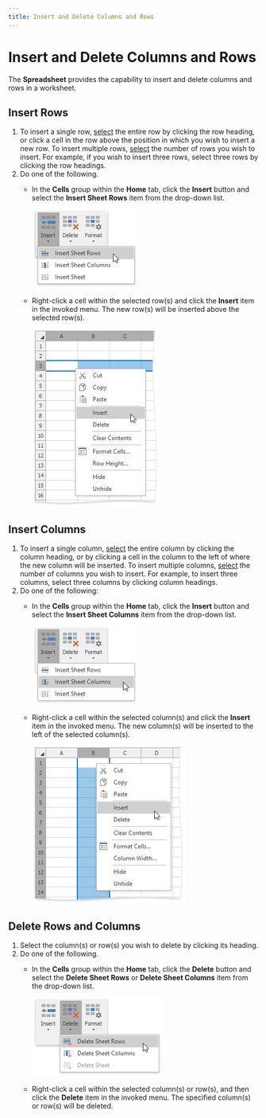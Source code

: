 ```yaml
---
title: Insert and Delete Columns and Rows
---
```

# Insert and Delete Columns and Rows
The **Spreadsheet** provides the capability to insert and delete columns and rows in a worksheet.

## Insert Rows
1. To insert a single row, [select](../editing-cells/select-cells-or-cell-content.md) the entire row by clicking the row heading, or click a cell in the row above the position in which you wish to insert a new row. To insert multiple rows, [select](../editing-cells/select-cells-or-cell-content.md) the number of rows you wish to insert. For example, if you wish to insert three rows, select three rows by clicking the row headings.
2. Do one of the following.
	* In the **Cells** group within the **Home** tab, click the **Insert** button and select the **Insert Sheet Rows** item from the drop-down list.
		
		![InsertSheetRows.png](../../../images/img21172.png)
	* Right-click a cell within the selected row(s) and click the **Insert** item in the invoked menu. The new row(s) will be inserted above the selected row(s).
		
		![InsertRow.png](../../../images/img21174.png)

## Insert Columns
1. To insert a single column, [select](../editing-cells/select-cells-or-cell-content.md) the entire column by clicking the column heading, or by clicking a cell in the column to the left of where the new column will be inserted. To insert multiple columns, [select](../editing-cells/select-cells-or-cell-content.md) the number of columns you wish to insert. For example, to insert three columns, select three columns by clicking column headings.
2. Do one of the following:
	* In the **Cells** group within the **Home** tab, click the **Insert** button and select the **Insert Sheet Columns** item from the drop-down list.
		
		![InsertSheetColumns.png](../../../images/img21175.png)
	* Right-click a cell within the selected column(s) and click the **Insert** item in the invoked menu. The new column(s) will be inserted to the left of the selected column(s).
		
		![InsertColumn.png](../../../images/img21176.png)

## Delete Rows and Columns
1. Select the column(s) or row(s) you wish to delete by clicking its heading.
2. Do one of the following.
	* In the **Cells** group within the **Home** tab, click the **Delete** button and select the **Delete Sheet Rows** or **Delete Sheet Columns** item from the drop-down list.
		
		![DeleteSheetRows.png](../../../images/img21173.png)
	* Right-click a cell within the selected column(s) or row(s), and then click the **Delete** item in the invoked menu. The specified column(s) or row(s) will be deleted.